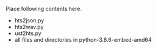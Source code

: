 Place following contents here.

- hts2json.py
- hts2wav.py
- ust2hts.py
- all files and directories in python-3.8.6-embed-amd64